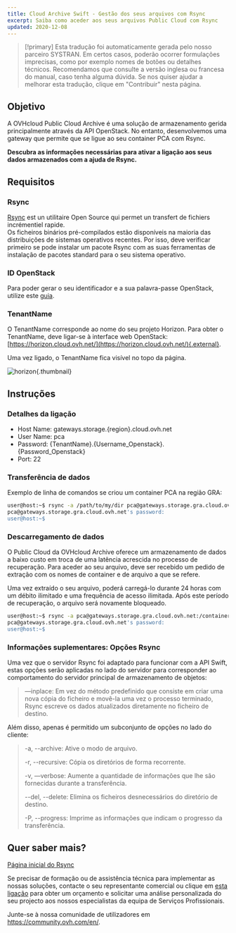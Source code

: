 ```yaml
---
title: Cloud Archive Swift - Gestão dos seus arquivos com Rsync
excerpt: Saiba como aceder aos seus arquivos Public Cloud com Rsync
updated: 2020-12-08
---
```


> [!primary]
> Esta tradução foi automaticamente gerada pelo nosso parceiro SYSTRAN. Em certos casos, poderão ocorrer formulações imprecisas, como por exemplo nomes de botões ou detalhes técnicos. Recomendamos que consulte a versão inglesa ou francesa do manual, caso tenha alguma dúvida. Se nos quiser ajudar a melhorar esta tradução, clique em "Contribuir" nesta página.
>

## Objetivo

A OVHcloud Public Cloud Archive é uma solução de armazenamento gerida principalmente através da API OpenStack. No entanto, desenvolvemos uma gateway que permite que se ligue ao seu container PCA com Rsync.

**Descubra as informações necessárias para ativar a ligação aos seus dados armazenados com a ajuda de Rsync.**

## Requisitos

### Rsync

[Rsync](https://rsync.samba.org/) est un utilitaire Open Source qui permet un transfert de fichiers incrémentiel rapide.<br>
Os ficheiros binários pré-compilados estão disponíveis na maioria das distribuições de sistemas operativos recentes. Por isso, deve verificar primeiro se pode instalar um pacote Rsync com as suas ferramentas de instalação de pacotes standard para o seu sistema operativo.

### ID OpenStack

Para poder gerar o seu identificador e a sua palavra-passe OpenStack, utilize este [guia](/pages/public_cloud/compute/create_and_delete_a_user).

### TenantName

O TenantName corresponde ao nome do seu projeto Horizon. Para obter o TenantName, deve ligar-se à interface web OpenStack: [https://horizon.cloud.ovh.net/](https://horizon.cloud.ovh.net/){.external}.

Uma vez ligado, o TenantName fica visível no topo da página.

![horizon](images/image1.png){.thumbnail}

## Instruções

### Detalhes da ligação

- Host Name: gateways.storage.{region}.cloud.ovh.net
- User Name: pca
- Password: {TenantName}.{Username_Openstack}.{Password_Openstack}
- Port: 22

### Transferência de dados

Exemplo de linha de comandos se criou um container PCA na região GRA:

```bash
user@host:~$ rsync -a /path/to/my/dir pca@gateways.storage.gra.cloud.ovh.net:/container
pca@gateways.storage.gra.cloud.ovh.net's password:
user@host:~$
```

### Descarregamento de dados

O Public Cloud da OVHcloud Archive oferece um armazenamento de dados a baixo custo em troca de uma latência acrescida no processo de recuperação. Para aceder ao seu arquivo, deve ser recebido um pedido de extração com os nomes de container e de arquivo a que se refere.

Uma vez extraído o seu arquivo, poderá carregá-lo durante 24 horas com um débito ilimitado e uma frequência de acesso ilimitada. Após este período de recuperação, o arquivo será novamente bloqueado.

```bash
user@host:~$ rsync -a pca@gateways.storage.gra.cloud.ovh.net:/container
pca@gateways.storage.gra.cloud.ovh.net's password:
user@host:~$
```

### Informações suplementares: Opções Rsync

Uma vez que o servidor Rsync foi adaptado para funcionar com a API Swift, estas opções serão aplicadas no lado do servidor para corresponder ao comportamento do servidor principal de armazenamento de objetos:

> —inplace: Em vez do método predefinido que consiste em criar uma nova cópia do ficheiro e movê-la uma vez o processo terminado, Rsync escreve os dados atualizados diretamente no ficheiro de destino.
>

Além disso, apenas é permitido um subconjunto de opções no lado do cliente:

> -a, --archive: Ative o modo de arquivo.
>
> -r, --recursive: Cópia os diretórios de forma recorrente.
>
> -v, —verbose: Aumente a quantidade de informações que lhe são fornecidas durante a transferência.
>
> --del, --delete: Elimina os ficheiros desnecessários do diretório de destino.
>
> -P, --progress: Imprime as informações que indicam o progresso da transferência.

## Quer saber mais?

[Página inicial do Rsync](https://linux.die.net/man/1/rsync)

Se precisar de formação ou de assistência técnica para implementar as nossas soluções, contacte o seu representante comercial ou clique em [esta ligação](/links/professional-services) para obter um orçamento e solicitar uma análise personalizada do seu projecto aos nossos especialistas da equipa de Serviços Profissionais.

Junte-se à nossa comunidade de utilizadores em <https://community.ovh.com/en/>.
